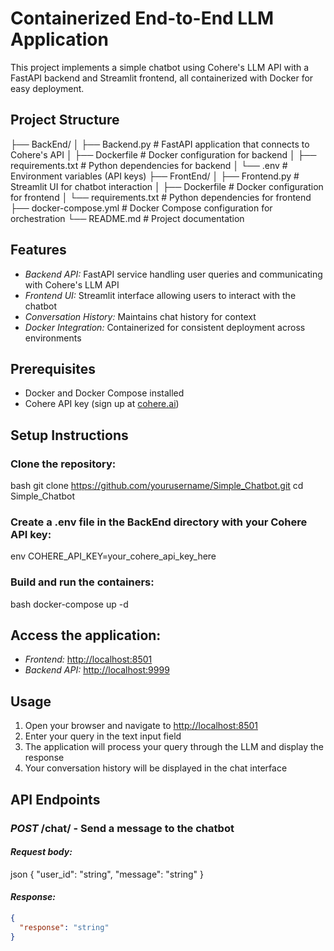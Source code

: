 # Containerized End-to-End LLM Application

This project implements a simple chatbot using Cohere's LLM API with a FastAPI backend and Streamlit frontend, all containerized with Docker for easy deployment.

## Project Structure

├── BackEnd/
│   ├── Backend.py       # FastAPI application that connects to Cohere's API
│   ├── Dockerfile       # Docker configuration for backend
│   ├── requirements.txt # Python dependencies for backend
│   └── .env             # Environment variables (API keys)
├── FrontEnd/
│   ├── Frontend.py      # Streamlit UI for chatbot interaction
│   ├── Dockerfile       # Docker configuration for frontend
│   └── requirements.txt # Python dependencies for frontend
├── docker-compose.yml   # Docker Compose configuration for orchestration
└── README.md            # Project documentation


## Features
- *Backend API:* FastAPI service handling user queries and communicating with Cohere's LLM API
- *Frontend UI:* Streamlit interface allowing users to interact with the chatbot
- *Conversation History:* Maintains chat history for context
- *Docker Integration:* Containerized for consistent deployment across environments

## Prerequisites
- Docker and Docker Compose installed
- Cohere API key (sign up at [cohere.ai](https://cohere.ai))

## Setup Instructions

### Clone the repository:
bash
git clone https://github.com/yourusername/Simple_Chatbot.git
cd Simple_Chatbot


### Create a .env file in the BackEnd directory with your Cohere API key:
env
COHERE_API_KEY=your_cohere_api_key_here


### Build and run the containers:
bash
docker-compose up -d


## Access the application:
- *Frontend:* [http://localhost:8501](http://localhost:8501)
- *Backend API:* [http://localhost:9999](http://localhost:9999)

## Usage
1. Open your browser and navigate to [http://localhost:8501](http://localhost:8501)
2. Enter your query in the text input field
3. The application will process your query through the LLM and display the response
4. Your conversation history will be displayed in the chat interface

## API Endpoints
### *POST* /chat/ - Send a message to the chatbot
#### *Request body:*
json
{
  "user_id": "string",
  "message": "string"
}

#### *Response:*
```json
{
  "response": "string"
}
